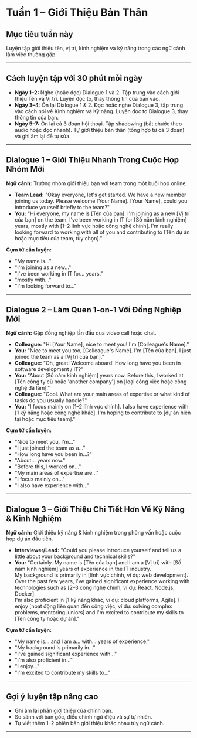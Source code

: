 # Tuần 1 – Giới Thiệu Bản Thân

## Mục tiêu tuần này
Luyện tập giới thiệu tên, vị trí, kinh nghiệm và kỹ năng trong các ngữ cảnh làm việc thường gặp.

---

## Cách luyện tập với 30 phút mỗi ngày

- **Ngày 1–2:** Nghe (hoặc đọc) Dialogue 1 và 2. Tập trung vào cách giới thiệu Tên và Vị trí. Luyện đọc to, thay thông tin của bạn vào.
- **Ngày 3–4:** Ôn lại Dialogue 1 & 2. Đọc hoặc nghe Dialogue 3, tập trung vào cách nói về Kinh nghiệm và Kỹ năng. Luyện đọc to Dialogue 3, thay thông tin của bạn.
- **Ngày 5–7:** Ôn lại cả 3 đoạn hội thoại. Tập shadowing (bắt chước theo audio hoặc đọc nhanh). Tự giới thiệu bản thân (tổng hợp từ cả 3 đoạn) và ghi âm lại để tự sửa.

---

## Dialogue 1 – Giới Thiệu Nhanh Trong Cuộc Họp Nhóm Mới

**Ngữ cảnh:** Trưởng nhóm giới thiệu bạn với team trong một buổi họp online.

- **Team Lead:** "Okay everyone, let's get started. We have a new member joining us today. Please welcome [Your Name]. [Your Name], could you introduce yourself briefly to the team?"  
- **You:** "Hi everyone, my name is [Tên của bạn]. I'm joining as a new [Vị trí của bạn] on the team. I've been working in IT for [Số năm kinh nghiệm] years, mostly with [1–2 lĩnh vực hoặc công nghệ chính]. I'm really looking forward to working with all of you and contributing to [Tên dự án hoặc mục tiêu của team, tùy chọn]."

**Cụm từ cần luyện:**
- "My name is..."
- "I'm joining as a new..."
- "I've been working in IT for... years."
- "mostly with..."
- "I'm looking forward to..."

---

## Dialogue 2 – Làm Quen 1-on-1 Với Đồng Nghiệp Mới

**Ngữ cảnh:** Gặp đồng nghiệp lần đầu qua video call hoặc chat.

- **Colleague:** "Hi [Your Name], nice to meet you! I'm [Colleague's Name]."  
- **You:** "Nice to meet you too, [Colleague's Name]. I'm [Tên của bạn]. I just joined the team as a [Vị trí của bạn]."  
- **Colleague:** "Oh, great! Welcome aboard! How long have you been in software development / IT?"  
- **You:** "About [Số năm kinh nghiệm] years now. Before this, I worked at [Tên công ty cũ hoặc 'another company'] on [loại công việc hoặc công nghệ đã làm]."  
- **Colleague:** "Cool. What are your main areas of expertise or what kind of tasks do you usually handle?"  
- **You:** "I focus mainly on [1–2 lĩnh vực chính]. I also have experience with [1 kỹ năng hoặc công nghệ khác]. I'm hoping to contribute to [dự án hiện tại hoặc mục tiêu team]."

**Cụm từ cần luyện:**
- "Nice to meet you, I'm..."
- "I just joined the team as a..."
- "How long have you been in...?"
- "About... years now."
- "Before this, I worked on..."
- "My main areas of expertise are..."
- "I focus mainly on..."
- "I also have experience with..."

---

## Dialogue 3 – Giới Thiệu Chi Tiết Hơn Về Kỹ Năng & Kinh Nghiệm

**Ngữ cảnh:** Giới thiệu kỹ năng & kinh nghiệm trong phỏng vấn hoặc cuộc họp dự án đầu tiên.

- **Interviewer/Lead:** "Could you please introduce yourself and tell us a little about your background and technical skills?"  
- **You:** "Certainly. My name is [Tên của bạn] and I am a [Vị trí] with [Số năm kinh nghiệm] years of experience in the IT industry.  
My background is primarily in [lĩnh vực chính, ví dụ: web development]. Over the past few years, I've gained significant experience working with technologies such as [2–3 công nghệ chính, ví dụ: React, Node.js, Docker].  
I'm also proficient in [1 kỹ năng khác, ví dụ: cloud platforms, Agile]. I enjoy [hoạt động liên quan đến công việc, ví dụ: solving complex problems, mentoring juniors] and I'm excited to contribute my skills to [Tên công ty hoặc dự án]."

**Cụm từ cần luyện:**
- "My name is... and I am a... with... years of experience."
- "My background is primarily in..."
- "I've gained significant experience with..."
- "I'm also proficient in..."
- "I enjoy..."
- "I'm excited to contribute my skills to..."

---

## Gợi ý luyện tập nâng cao

- Ghi âm lại phần giới thiệu của chính bạn.
- So sánh với bản gốc, điều chỉnh ngữ điệu và sự tự nhiên.
- Tự viết thêm 1–2 phiên bản giới thiệu khác nhau tùy ngữ cảnh.

---